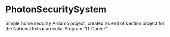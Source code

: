 # PhotonSecuritySystem
Simple home security Arduino project, created as end of section project for the National Extracurricular Program "IT Career"
